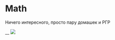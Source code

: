 # Math 

Ничего интересного, просто пару домашек и РГР


__
![](https://github.com/avolidaga/memes/blob/a08db7c8fb78d927563c172a1d2851a8cb325817/math(teacher).jpg)
